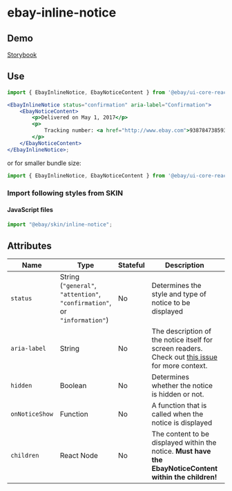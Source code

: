 # ebay-inline-notice

## Demo

[Storybook](https://opensource.ebay.com/ebayui-core-react/main/?path=/story/ebay-inline-notice--confirmation-message)

## Use

```jsx harmony
import { EbayInlineNotice, EbayNoticeContent } from '@ebay/ui-core-react'

<EbayInlineNotice status="confirmation" aria-label="Confirmation">
    <EbayNoticeContent>
        <p>Delivered on May 1, 2017</p>
        <p>
            Tracking number: <a href="http://www.ebay.com">93878473859376898908657567</a>
        </p>
    </EbayNoticeContent>
</EbayInlineNotice>;
```

or for smaller bundle size:

```jsx harmony
import { EbayInlineNotice, EbayNoticeContent } from '@ebay/ui-core-react/ebay-inline-notice'
```

### Import following styles from SKIN

#### JavaScript files

```jsx harmony
import "@ebay/skin/inline-notice";
```

## Attributes

| Name           | Type                                                         | Stateful | Description                                                                                                                                 | Default       |
| -------------- | ------------------------------------------------------------ | -------- | ------------------------------------------------------------------------------------------------------------------------------------------- | ------------- |
| `status`       | String (`"general"`, `"attention"`, `"confirmation"`, or `"information"`) | No       | Determines the style and type of notice to be displayed                                                                                     | `"general"` |
| `aria-label`   | String                                                       | No       | The description of the notice itself for screen readers. Check out [this issue](https://github.com/eBay/skin/issues/1001) for more context. | -             |
| `hidden`       | Boolean                                                      | No       | Determines whether the notice is hidden or not.                                                                                             | `false`       |
| `onNoticeShow` | Function                                                     | No       | A function that is called when the notice is displayed                                                                                      | -             |
| `children`     | React Node                                                   | No       | The content to be displayed within the notice. **Must have the EbayNoticeContent within the children!**                                     | -             |

